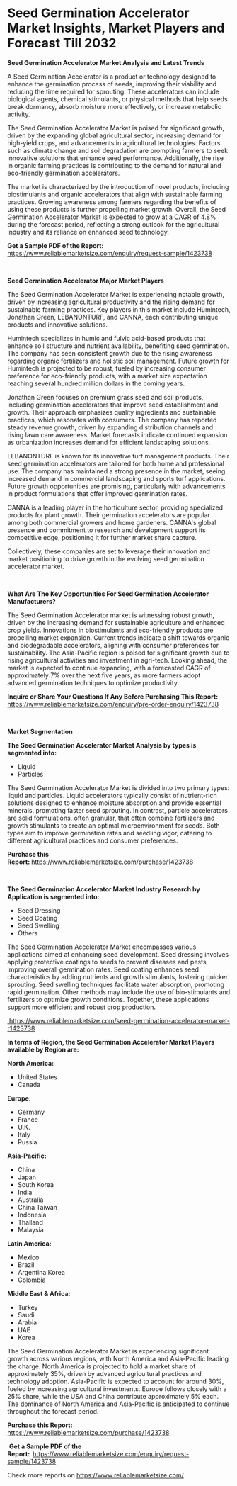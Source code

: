 <p><h1>Seed Germination Accelerator Market Insights, Market Players and Forecast Till 2032</h1></p><p><strong>Seed Germination Accelerator Market Analysis and Latest Trends</strong></p>
<p><p>A Seed Germination Accelerator is a product or technology designed to enhance the germination process of seeds, improving their viability and reducing the time required for sprouting. These accelerators can include biological agents, chemical stimulants, or physical methods that help seeds break dormancy, absorb moisture more effectively, or increase metabolic activity.</p><p>The Seed Germination Accelerator Market is poised for significant growth, driven by the expanding global agricultural sector, increasing demand for high-yield crops, and advancements in agricultural technologies. Factors such as climate change and soil degradation are prompting farmers to seek innovative solutions that enhance seed performance. Additionally, the rise in organic farming practices is contributing to the demand for natural and eco-friendly germination accelerators.</p><p>The market is characterized by the introduction of novel products, including biostimulants and organic accelerators that align with sustainable farming practices. Growing awareness among farmers regarding the benefits of using these products is further propelling market growth. Overall, the Seed Germination Accelerator Market is expected to grow at a CAGR of 4.8% during the forecast period, reflecting a strong outlook for the agricultural industry and its reliance on enhanced seed technology.</p></p>
<p><strong>Get a Sample PDF of the Report:&nbsp;</strong> <a href="https://www.reliablemarketsize.com/enquiry/request-sample/1423738?utm_campaign=3205&utm_medium=2&utm_source=Github&utm_content=ia&utm_term=30032025&utm_id=seed-germination-accelerator">https://www.reliablemarketsize.com/enquiry/request-sample/1423738</a></p>
<p>&nbsp;</p>
<p><strong>Seed Germination Accelerator Major Market Players</strong></p>
<p><p>The Seed Germination Accelerator Market is experiencing notable growth, driven by increasing agricultural productivity and the rising demand for sustainable farming practices. Key players in this market include Humintech, Jonathan Green, LEBANONTURF, and CANNA, each contributing unique products and innovative solutions.</p><p>Humintech specializes in humic and fulvic acid-based products that enhance soil structure and nutrient availability, benefiting seed germination. The company has seen consistent growth due to the rising awareness regarding organic fertilizers and holistic soil management. Future growth for Humintech is projected to be robust, fueled by increasing consumer preference for eco-friendly products, with a market size expectation reaching several hundred million dollars in the coming years.</p><p>Jonathan Green focuses on premium grass seed and soil products, including germination accelerators that improve seed establishment and growth. Their approach emphasizes quality ingredients and sustainable practices, which resonates with consumers. The company has reported steady revenue growth, driven by expanding distribution channels and rising lawn care awareness. Market forecasts indicate continued expansion as urbanization increases demand for efficient landscaping solutions.</p><p>LEBANONTURF is known for its innovative turf management products. Their seed germination accelerators are tailored for both home and professional use. The company has maintained a strong presence in the market, seeing increased demand in commercial landscaping and sports turf applications. Future growth opportunities are promising, particularly with advancements in product formulations that offer improved germination rates.</p><p>CANNA is a leading player in the horticulture sector, providing specialized products for plant growth. Their germination accelerators are popular among both commercial growers and home gardeners. CANNA's global presence and commitment to research and development support its competitive edge, positioning it for further market share capture.</p><p>Collectively, these companies are set to leverage their innovation and market positioning to drive growth in the evolving seed germination accelerator market.</p></p>
<p>&nbsp;</p>
<p><strong>What Are The Key Opportunities For Seed Germination Accelerator Manufacturers?</strong></p>
<p><p>The Seed Germination Accelerator market is witnessing robust growth, driven by the increasing demand for sustainable agriculture and enhanced crop yields. Innovations in biostimulants and eco-friendly products are propelling market expansion. Current trends indicate a shift towards organic and biodegradable accelerators, aligning with consumer preferences for sustainability. The Asia-Pacific region is poised for significant growth due to rising agricultural activities and investment in agri-tech. Looking ahead, the market is expected to continue expanding, with a forecasted CAGR of approximately 7% over the next five years, as more farmers adopt advanced germination techniques to optimize productivity.</p></p>
<p><strong>Inquire or Share Your Questions If Any Before Purchasing This Report:</strong> <a href="https://www.reliablemarketsize.com/enquiry/pre-order-enquiry/1423738?utm_campaign=3205&utm_medium=2&utm_source=Github&utm_content=ia&utm_term=30032025&utm_id=seed-germination-accelerator">https://www.reliablemarketsize.com/enquiry/pre-order-enquiry/1423738</a></p>
<p>&nbsp;</p>
<p><strong>Market Segmentation</strong></p>
<p><strong>The Seed Germination Accelerator Market Analysis by types is segmented into:</strong></p>
<p><ul><li>Liquid</li><li>Particles</li></ul></p>
<p><p>The Seed Germination Accelerator Market is divided into two primary types: liquid and particles. Liquid accelerators typically consist of nutrient-rich solutions designed to enhance moisture absorption and provide essential minerals, promoting faster seed sprouting. In contrast, particle accelerators are solid formulations, often granular, that often combine fertilizers and growth stimulants to create an optimal microenvironment for seeds. Both types aim to improve germination rates and seedling vigor, catering to different agricultural practices and consumer preferences.</p></p>
<p><strong>Purchase this Report:&nbsp;</strong><a href="https://www.reliablemarketsize.com/purchase/1423738?utm_campaign=3205&utm_medium=2&utm_source=Github&utm_content=ia&utm_term=30032025&utm_id=seed-germination-accelerator">https://www.reliablemarketsize.com/purchase/1423738</a></p>
<p>&nbsp;</p>
<p><strong>The Seed Germination Accelerator Market Industry Research by Application is segmented into:</strong></p>
<p><ul><li>Seed Dressing</li><li>Seed Coating</li><li>Seed Swelling</li><li>Others</li></ul></p>
<p><p>The Seed Germination Accelerator Market encompasses various applications aimed at enhancing seed development. Seed dressing involves applying protective coatings to seeds to prevent diseases and pests, improving overall germination rates. Seed coating enhances seed characteristics by adding nutrients and growth stimulants, fostering quicker sprouting. Seed swelling techniques facilitate water absorption, promoting rapid germination. Other methods may include the use of bio-stimulants and fertilizers to optimize growth conditions. Together, these applications support more efficient and robust crop production.</p></p>
<p><a href="https://www.reliablemarketsize.com/seed-germination-accelerator-market-r1423738?utm_campaign=3205&utm_medium=2&utm_source=Github&utm_content=ia&utm_term=30032025&utm_id=seed-germination-accelerator">&nbsp;https://www.reliablemarketsize.com/seed-germination-accelerator-market-r1423738</a></p>
<p><strong>In terms of Region, the Seed Germination Accelerator Market Players available by Region are:</strong></p>
<p>
    <p> <strong> North America: </strong>
        <ul>
            <li>United States</li>
            <li>Canada</li>
        </ul>
        </p> 
    <p> <strong> Europe: </strong>
        <ul>
            <li>Germany</li>
            <li>France</li>
            <li>U.K.</li>
            <li>Italy</li>
            <li>Russia</li>
        </ul>
        </p> 
    <p> <strong> Asia-Pacific: </strong>
        <ul>
            <li>China</li>
            <li>Japan</li>
            <li>South Korea</li>
            <li>India</li>
            <li>Australia</li>
            <li>China Taiwan</li>
            <li>Indonesia</li>
            <li>Thailand</li>
            <li>Malaysia</li>
        </ul>
        </p> 
    <p> <strong> Latin America: </strong>
        <ul>
            <li>Mexico</li>
            <li>Brazil</li>
            <li>Argentina Korea</li>
            <li>Colombia</li>
        </ul>
        </p> 
    <p> <strong> Middle East & Africa: </strong>
        <ul>
            <li>Turkey</li>
            <li>Saudi</li>
            <li>Arabia</li>
            <li>UAE</li>
            <li>Korea</li>
        </ul>
    </p>
    </p>
<p><p>The Seed Germination Accelerator Market is experiencing significant growth across various regions, with North America and Asia-Pacific leading the charge. North America is projected to hold a market share of approximately 35%, driven by advanced agricultural practices and technology adoption. Asia-Pacific is expected to account for around 30%, fueled by increasing agricultural investments. Europe follows closely with a 25% share, while the USA and China contribute approximately 5% each. The dominance of North America and Asia-Pacific is anticipated to continue throughout the forecast period.</p></p>
<p><strong>Purchase this Report: </strong><a href="https://www.reliablemarketsize.com/purchase/1423738?utm_campaign=3205&utm_medium=2&utm_source=Github&utm_content=ia&utm_term=30032025&utm_id=seed-germination-accelerator">https://www.reliablemarketsize.com/purchase/1423738</a></p>
<p>&nbsp;<strong>Get a Sample PDF of the Report:&nbsp;&nbsp;</strong><a href="https://www.reliablemarketsize.com/enquiry/request-sample/1423738?utm_campaign=3205&utm_medium=2&utm_source=Github&utm_content=ia&utm_term=30032025&utm_id=seed-germination-accelerator">https://www.reliablemarketsize.com/enquiry/request-sample/1423738</a></p>
<p><strong></strong></p>
<p>Check more reports on <a href="https://www.reliablemarketsize.com/?utm_campaign=3205&utm_medium=2&utm_source=Github&utm_content=ia&utm_term=30032025&utm_id=seed-germination-accelerator">https://www.reliablemarketsize.com/</a></p>